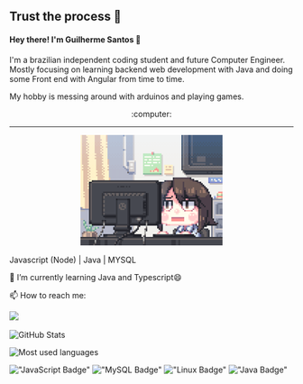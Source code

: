  ## Trust the process 🖖
 #### Hey there! I'm Guilherme Santos 👋

I'm a brazilian independent coding student and future Computer Engineer. 
Mostly focusing on learning backend web development with Java and doing some Front end with Angular from time to time. 

My hobby is messing around with arduinos and playing games.
<p align="center">
 :computer: 
</p>
<hr>
<p align="center">
 <img src="./assets/coding.gif" width = 50% />
</p>



Javascript (Node) | Java | MYSQL

🔭  I’m currently learning Java and Typescript😄

📫 How to reach me: 

[<img src="https://img.shields.io/badge/LinkedIn-0077B5?style=for-the-badge&logo=linkedin&logoColor=white" />](https://www.linkedin.com/in/guilherme-emeterio-developer)

![GitHub Stats](https://github-readme-stats.vercel.app/api?username=dankalighieri&hide_border=true&show_icons=true&include_all_commits=false&count_private=true&line_height=24&text_color=ffffff&icon_color=ffffff&bg_color=0,833ab4,5851db,405de6&title_color=ffffff)
     
![Most used languages](https://github-readme-stats.vercel.app/api/top-langs/?username=dankalighieri&hide=html&hide_border=true&card_width=320&layout=compact&langs_count=4&text_color=ffffff&icon_color=ffffff&bg_color=0,833ab4,5851db,405de6&title_color=ffffff)

!["JavaScript Badge"](https://img.shields.io/badge/JavaScript-F7DF1E?style=for-the-badge&logo=javascript&logoColor=black)
!["MySQL Badge"](https://img.shields.io/badge/MySQL-00000F?style=for-the-badge&logo=mysql&logoColor=white) 
!["Linux Badge"](https://img.shields.io/badge/Linux-FCC624?style=for-the-badge&logo=linux&logoColor=black)
!["Java Badge"](https://img.shields.io/badge/Java-ED8B00?style=for-the-badge&logo=java&logoColor=white)

<!--
**DankALighieri/DankAlighieri** is a ✨ _special_ ✨ repository because its `README.md` (this file) appears on your GitHub profile.

Here are some ideas to get you started:

- 🔭 I’m currently working on ...
- 🌱 I’m currently learning ...
- 👯 I’m looking to collaborate on ...
- 🤔 I’m looking for help with ...
- 💬 Ask me about ...
- 📫 How to reach me: ...

- ⚡ Fun fact: ...
-->
